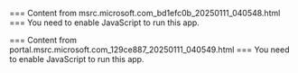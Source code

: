 === Content from msrc.microsoft.com_bd1efc0b_20250111_040548.html ===
You need to enable JavaScript to run this app.

=== Content from portal.msrc.microsoft.com_129ce887_20250111_040549.html ===
You need to enable JavaScript to run this app.
